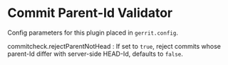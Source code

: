 Commit Parent-Id Validator
===================================

Config parameters for this plugin placed in `gerrit.config`.

commitcheck.rejectParentNotHead
:	If set to `true`, reject commits whose parent-Id
    differ with server-side HEAD-Id, defaults to `false`.
